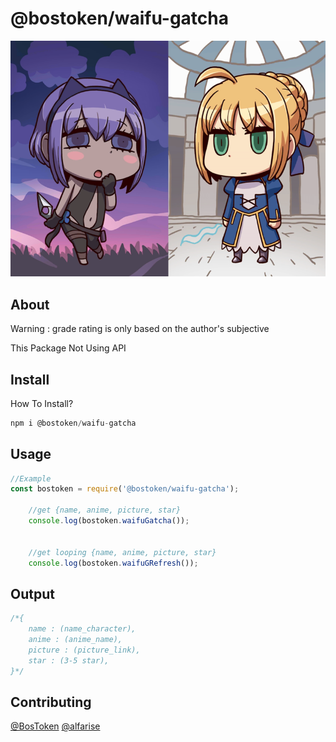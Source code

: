 # @bostoken/waifu-gatcha

![](https://raw.githubusercontent.com/BosToken/waifu-gatcha/master/Banner.png)

## About
Warning : grade rating is only based on the author's subjective

This Package Not Using API

## Install
How To Install?

```javascript
npm i @bostoken/waifu-gatcha
```

## Usage

```javascript
//Example 
const bostoken = require('@bostoken/waifu-gatcha');

    //get {name, anime, picture, star}
    console.log(bostoken.waifuGatcha());

    
    //get looping {name, anime, picture, star}
    console.log(bostoken.waifuGRefresh());

```

## Output

```javascript
/*{
    name : (name_character),
    anime : (anime_name),
    picture : (picture_link),
    star : (3-5 star),
}*/
```

## Contributing

[@BosToken](https://github.com/BosToken)
[@alfarise](https://github.com/alfarise)
